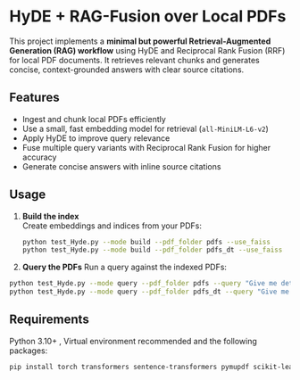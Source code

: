 # HyDE + RAG-Fusion over Local PDFs

This project implements a **minimal but powerful Retrieval-Augmented Generation (RAG) workflow** using HyDE and Reciprocal Rank Fusion (RRF) for local PDF documents. It retrieves relevant chunks and generates concise, context-grounded answers with clear source citations.

## Features

- Ingest and chunk local PDFs efficiently
- Use a small, fast embedding model for retrieval (`all-MiniLM-L6-v2`)
- Apply HyDE to improve query relevance
- Fuse multiple query variants with Reciprocal Rank Fusion for higher accuracy
- Generate concise answers with inline source citations


## **Usage**

1. **Build the index**  
   Create embeddings and indices from your PDFs:  
   ```bash
   python test_Hyde.py --mode build --pdf_folder pdfs --use_faiss
   python test_Hyde.py --mode build --pdf_folder pdfs_dt --use_faiss

2. **Query the PDFs**
Run a query against the indexed PDFs:
```bash
python test_Hyde.py --mode query --pdf_folder pdfs --query "Give me details about BMW" --use_hyde --show_sources
python test_Hyde.py --mode query --pdf_folder pdfs_dt --query "Give me details about DT" --use_hyde --show_sources   
```
## Requirements

Python 3.10+ , Virtual environment recommended and the following packages:

```bash
pip install torch transformers sentence-transformers pymupdf scikit-learn numpy rank_bm25



